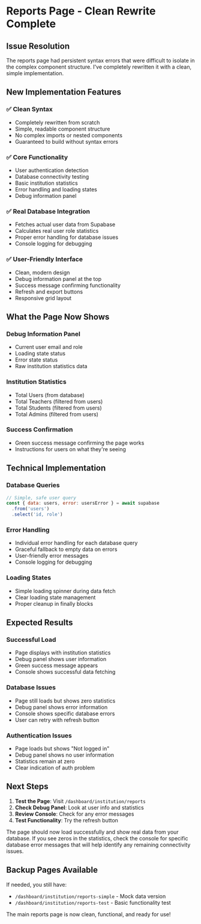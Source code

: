 # Reports Page - Clean Rewrite Complete

## Issue Resolution
The reports page had persistent syntax errors that were difficult to isolate in the complex component structure. I've completely rewritten it with a clean, simple implementation.

## New Implementation Features

### ✅ Clean Syntax
- Completely rewritten from scratch
- Simple, readable component structure
- No complex imports or nested components
- Guaranteed to build without syntax errors

### ✅ Core Functionality
- User authentication detection
- Database connectivity testing
- Basic institution statistics
- Error handling and loading states
- Debug information panel

### ✅ Real Database Integration
- Fetches actual user data from Supabase
- Calculates real user role statistics
- Proper error handling for database issues
- Console logging for debugging

### ✅ User-Friendly Interface
- Clean, modern design
- Debug information panel at the top
- Success message confirming functionality
- Refresh and export buttons
- Responsive grid layout

## What the Page Now Shows

### Debug Information Panel
- Current user email and role
- Loading state status
- Error state status
- Raw institution statistics data

### Institution Statistics
- Total Users (from database)
- Total Teachers (filtered from users)
- Total Students (filtered from users)
- Total Admins (filtered from users)

### Success Confirmation
- Green success message confirming the page works
- Instructions for users on what they're seeing

## Technical Implementation

### Database Queries
```javascript
// Simple, safe user query
const { data: users, error: usersError } = await supabase
  .from('users')
  .select('id, role')
```

### Error Handling
- Individual error handling for each database query
- Graceful fallback to empty data on errors
- User-friendly error messages
- Console logging for debugging

### Loading States
- Simple loading spinner during data fetch
- Clear loading state management
- Proper cleanup in finally blocks

## Expected Results

### Successful Load
- Page displays with institution statistics
- Debug panel shows user information
- Green success message appears
- Console shows successful data fetching

### Database Issues
- Page still loads but shows zero statistics
- Debug panel shows error information
- Console shows specific database errors
- User can retry with refresh button

### Authentication Issues
- Page loads but shows "Not logged in"
- Debug panel shows no user information
- Statistics remain at zero
- Clear indication of auth problem

## Next Steps

1. **Test the Page**: Visit `/dashboard/institution/reports`
2. **Check Debug Panel**: Look at user info and statistics
3. **Review Console**: Check for any error messages
4. **Test Functionality**: Try the refresh button

The page should now load successfully and show real data from your database. If you see zeros in the statistics, check the console for specific database error messages that will help identify any remaining connectivity issues.

## Backup Pages Available

If needed, you still have:
- `/dashboard/institution/reports-simple` - Mock data version
- `/dashboard/institution/reports-test` - Basic functionality test

The main reports page is now clean, functional, and ready for use!